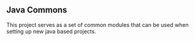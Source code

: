 ## Java Commons

This project serves as a set of common modules that can be used when setting up new java based projects.